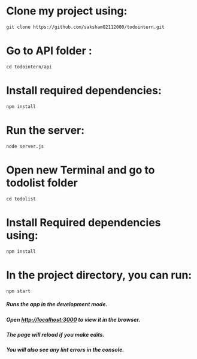  
# Clone my project using: 
``` 
git clone https://github.com/saksham02112000/todointern.git 
```
# Go to API folder :
``` 
cd todointern/api
```
# Install required dependencies:
``` 
npm install 
```
# Run the server:
``` 
node server.js 
```

# Open new Terminal and go to todolist folder
```
cd todolist
```
# Install Required dependencies using:
```
npm install
```
# 
# In the project directory, you can run:
``` 
npm start
````

##### Runs the app in the development mode.
##### Open [http://localhost:3000](http://localhost:3000) to view it in the browser.
##### The page will reload if you make edits.
##### You will also see any lint errors in the console.
